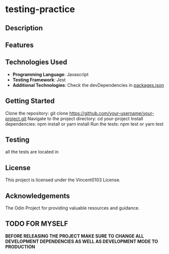 # testing-practice

## Description

<!-- TODO -->

## Features

<!-- TODO -->

## Technologies Used

- **Programming Language**: Javascript
- **Testing Framework**: Jest
- **Additional Technologies**: Check the devDependencies in [packages.json](package.json)

## Getting Started

Clone the repository: git clone https://github.com/your-username/your-project.git
Navigate to the project directory: cd your-project
Install dependencies: npm install or yarn install
Run the tests: npm test or yarn test

## Testing

all the tests are located in <!-- TODO [LINK] -->

## License

This project is licensed under the Vincent0103 License.

## Acknowledgements

The Odin Project for providing valuable resources and guidance.

## TODO FOR MYSELF

**BEFORE RELEASING THE PROJECT MAKE SURE TO CHANGE ALL DEVELOPMENT DEPENDENCIES AS WELL AS DEVELOPMENT MODE TO PRODUCTION**
